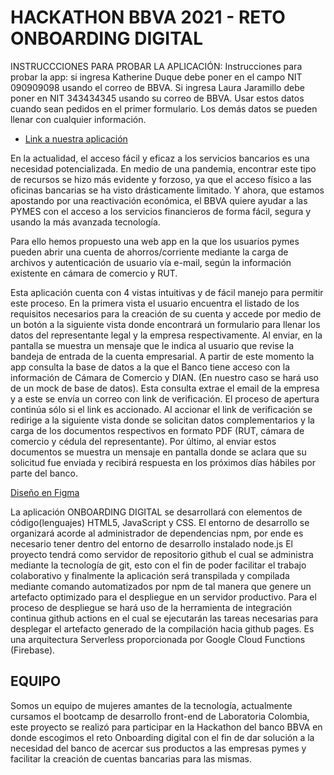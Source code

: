 # HACKATHON BBVA 2021 - RETO ONBOARDING DIGITAL

 INSTRUCCCIONES PARA PROBAR LA APLICACIÓN:
 Instrucciones para probar la app: si ingresa Katherine Duque debe poner en el campo NIT 090909098 usando el correo de BBVA. Si ingresa Laura Jaramillo debe poner en NIT 343434345 usando su correo de BBVA. Usar estos datos cuando sean pedidos en el primer formulario. Los demás datos se pueden llenar con cualquier información.

* [Link a nuestra aplicación](https://dannitazz.github.io/Onboarding-Digital/src/index.html)

En la actualidad, el acceso fácil y eficaz a los servicios bancarios es una necesidad potencializada. En medio de una pandemia, encontrar este tipo de recursos se hizo más evidente y forzoso, ya que el acceso físico a las oficinas bancarias se ha visto drásticamente limitado. Y ahora, que estamos apostando por una reactivación económica, el BBVA quiere ayudar a las PYMES con el acceso a los servicios financieros de forma fácil, segura y usando la más avanzada tecnología.

Para ello hemos propuesto una web app en la que los usuarios pymes pueden abrir una cuenta de ahorros/corriente mediante la carga de archivos y autenticación de usuario vía e-mail, según la información existente en cámara de comercio y RUT.

Esta aplicación cuenta con 4 vistas intuitivas y de fácil manejo para permitir este proceso. En la primera vista el usuario encuentra el listado de los requisitos necesarios para la creación de su cuenta y accede por medio de un botón a la siguiente vista donde encontrará un formulario para llenar los datos del representante legal y la empresa respectivamente. Al enviar, en la pantalla se muestra un mensaje que le indica al usuario que revise la bandeja de entrada de la cuenta empresarial. A partir de este momento la app consulta la base de datos a la que el Banco tiene acceso con la información de Cámara de Comercio y DIAN. (En nuestro caso se hará uso de un mock de base de datos). Esta consulta extrae el email de la empresa y a este se envía un correo con link de verificación. El proceso de apertura continúa sólo si el link es accionado. Al accionar el link de verificación se redirige a la siguiente vista donde se solicitan datos complementarios y la carga de los documentos respectivos en formato PDF (RUT, cámara de comercio y cédula del representante). Por último, al enviar estos documentos se muestra un mensaje en pantalla donde se aclara que su solicitud fue enviada y recibirá respuesta en los próximos días hábiles por parte del banco. 

[Diseño en Figma](https://www.figma.com/proto/t2RAgiP31excLVO7etF7i6/Onboarding?node-id=228%3A2&scaling=scale-down&page-id=208%3A2&starting-point-node-id=228%3A2)

La aplicación ONBOARDING DIGITAL se desarrollará con elementos de código(lenguajes) HTML5, JavaScript y CSS. El entorno de desarrollo se organizará acorde al administrador de dependencias npm, por ende es necesario tener dentro del entorno de desarrollo instalado node.js El proyecto tendrá como servidor de repositorio github el cual se administra mediante la tecnología de git, esto con el fin de poder facilitar el trabajo colaborativo y finalmente la aplicación será transpilada y compilada mediante comando automatizados por npm de tal manera que genere un artefacto optimizado para el despliegue en un servidor productivo. Para el proceso de despliegue se hará uso de la herramienta de integración continua github actions en el cual se ejecutarán las tareas necesarias para desplegar el artefacto generado de la compilación hacia github pages. Es una arquitectura Serverless proporcionada por Google Cloud Functions (Firebase).

## EQUIPO <PROTOLABORATORIANS>

Somos un equipo de mujeres amantes de la tecnología, actualmente cursamos el bootcamp de desarrollo front-end de Laboratoria Colombia, este proyecto se realizó para participar en la Hackathon del banco BBVA en donde escogimos el reto Onboarding digital con el fin de dar solución a la necesidad del banco de acercar sus productos a las empresas pymes y facilitar la creación de cuentas bancarias para las mismas.
